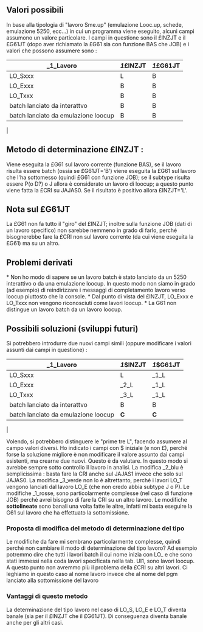 ## Valori possibili
In base alla tipologia di "lavoro Sme.up" (emulazione Looc.up, schede, emulazione 5250, ecc...) in cui un programma viene eseguito, alcuni campi assumono un valore particolare.
I campi in questione sono il £INZJT e il £G61JT (dopo aver richiamato la £G61 sia con funzione BAS che JOB) e i valori che possono assumere sono : 

| _1_Lavoro | _1_£INZJT | _1_£G61JT |
| ---|----|----|
| LO_Sxxx | L | B |
| LO_Exxx | B | B |
| LO_Txxx | B | B |
| batch lanciato da interattvo | B | B |
| batch lanciato da emulazione loocup | B | B |
| 


## Metodo di determinazione £INZJT : 
Viene eseguita la £G61 sul lavoro corrente (funzione BAS), se il lavoro risulta essere batch (ossia se £G61JT='B') viene eseguita la £G61 sul lavoro che l'ha sottomesso (quindi £G61 con funzione JOB); se il subtype risulta essere P(o D?) o J allora è considerato un lavoro di loocup; a questo punto viene fatta la £CRI su JAJAS0. Se il risultato è positivo allora £INZJT='L'.

## Nota sul £G61JT
La £G61 non fa tutto il "giro" del £INZJT; inoltre sulla funzione JOB (dati di un lavoro specifico) non sarebbe nemmeno in grado di farlo, perché bisognerebbe fare la £CRI non sul lavoro corrente (da cui viene eseguita la £G61) ma su un altro.

## Problemi derivati
 \* Non ho modo di sapere se un lavoro batch è stato lanciato da un 5250 interattivo o da una emulazione loocup. In questo modo non siamo in grado (ad esempio) di reindirizzare i messaggi di completamento lavoro verso loocup piuttosto che la console.
 \* Dal punto di vista del £INZJT, LO_Exxx e LO_Txxx non vengono riconosciuti come lavori loocup.
 \* La G61 non distingue un lavoro batch da un lavoro loocup.

## Possibili soluzioni (sviluppi futuri)
Si potrebbero introdurre due nuovi campi simili (oppure modificare i valori assunti dai campi in questione) : 

| _1_Lavoro | _1_$INZJT | _1_$G61JT |
| ---|----|----|
| LO_Sxxx | L | _1_L |
| LO_Exxx | _2_L | _1_L |
| LO_Txxx | _3_L | _1_L |
| batch lanciato da interattvo | B | B |
| batch lanciato da emulazione loocup |__C__ |__C__ |
| 

Volendo, si potrebbero distinguere le "prime tre L", facendo assumere al campo valori diversi.
Ho indicato i campi con $ iniziale (e non £), perché forse la soluzione migliore è non modificare il valore assunto dai campi esistenti, ma crearne due nuovi. Questo è da valutare.
In questo modo si avrebbe sempre sotto controllo il lavoro in analisi.
La modifica _2_blu è semplicissima :  basta fare la CRI anche sul JAJAS1 invece che solo sul JAJAS0.
La modifica _3_verde non lo è altrettanto, perché i lavori LO_T vengono lanciati dal lavoro LO_E (che non credo abbia subtype J o P).
Le modifiche _1_rosse, sono particolarmente complesse (nel caso di funzione JOB) perché avrei bisogno di fare la CRI su un altro lavoro.
Le modifiche __sottolineate__ sono banali una volta fatte le altre, infatti mi basta eseguire la G61 sul lavoro che ha effettuato la sottomissione.

### Proposta di modifica del metodo di determinazione del tipo
Le modifiche da fare mi sembrano particolarmente complesse, quindi perché non  cambiare il modo di determinazione del tipo lavoro?
Ad esempio potremmo dire che tutti i lavori batch il cui nome inizia con LO_ e che sono stati immessi nella coda lavori specificata nella tab. UI1, sono lavori loocup. A questo punto non avremmo più il problema della £CRI su altri lavori.
Ci leghiamo in questo caso al nome lavoro invece che al nome del pgm lanciato alla sottomissione del lavoro

### Vantaggi di questo metodo
La determinazione del tipo lavoro nel caso di LO_S, LO_E e LO_T diventa banale (sia per il £INZJT che il £G61JT). Di conseguenza diventa banale anche per gli altri casi.
